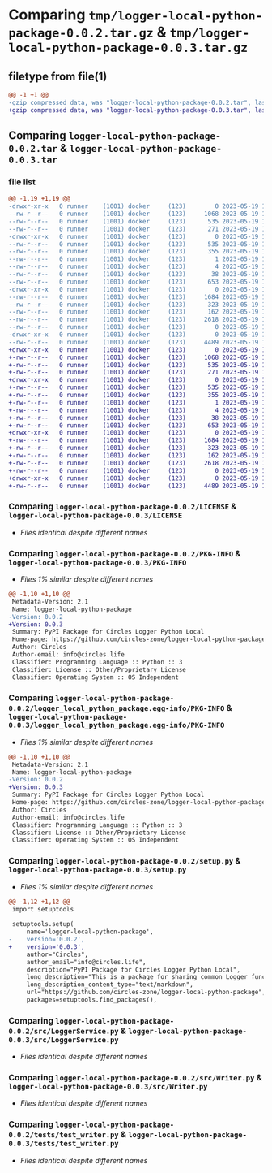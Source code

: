 # Comparing `tmp/logger-local-python-package-0.0.2.tar.gz` & `tmp/logger-local-python-package-0.0.3.tar.gz`

## filetype from file(1)

```diff
@@ -1 +1 @@
-gzip compressed data, was "logger-local-python-package-0.0.2.tar", last modified: Fri May 19 10:02:28 2023, max compression
+gzip compressed data, was "logger-local-python-package-0.0.3.tar", last modified: Fri May 19 10:17:52 2023, max compression
```

## Comparing `logger-local-python-package-0.0.2.tar` & `logger-local-python-package-0.0.3.tar`

### file list

```diff
@@ -1,19 +1,19 @@
-drwxr-xr-x   0 runner    (1001) docker     (123)        0 2023-05-19 10:02:28.070372 logger-local-python-package-0.0.2/
--rw-r--r--   0 runner    (1001) docker     (123)     1068 2023-05-19 10:02:15.000000 logger-local-python-package-0.0.2/LICENSE
--rw-r--r--   0 runner    (1001) docker     (123)      535 2023-05-19 10:02:28.070372 logger-local-python-package-0.0.2/PKG-INFO
--rw-r--r--   0 runner    (1001) docker     (123)      271 2023-05-19 10:02:15.000000 logger-local-python-package-0.0.2/README.md
-drwxr-xr-x   0 runner    (1001) docker     (123)        0 2023-05-19 10:02:28.070372 logger-local-python-package-0.0.2/logger_local_python_package.egg-info/
--rw-r--r--   0 runner    (1001) docker     (123)      535 2023-05-19 10:02:28.000000 logger-local-python-package-0.0.2/logger_local_python_package.egg-info/PKG-INFO
--rw-r--r--   0 runner    (1001) docker     (123)      355 2023-05-19 10:02:28.000000 logger-local-python-package-0.0.2/logger_local_python_package.egg-info/SOURCES.txt
--rw-r--r--   0 runner    (1001) docker     (123)        1 2023-05-19 10:02:28.000000 logger-local-python-package-0.0.2/logger_local_python_package.egg-info/dependency_links.txt
--rw-r--r--   0 runner    (1001) docker     (123)        4 2023-05-19 10:02:28.000000 logger-local-python-package-0.0.2/logger_local_python_package.egg-info/top_level.txt
--rw-r--r--   0 runner    (1001) docker     (123)       38 2023-05-19 10:02:28.070372 logger-local-python-package-0.0.2/setup.cfg
--rw-r--r--   0 runner    (1001) docker     (123)      653 2023-05-19 10:02:15.000000 logger-local-python-package-0.0.2/setup.py
-drwxr-xr-x   0 runner    (1001) docker     (123)        0 2023-05-19 10:02:28.070372 logger-local-python-package-0.0.2/src/
--rw-r--r--   0 runner    (1001) docker     (123)     1684 2023-05-19 10:02:15.000000 logger-local-python-package-0.0.2/src/LoggerService.py
--rw-r--r--   0 runner    (1001) docker     (123)      323 2023-05-19 10:02:15.000000 logger-local-python-package-0.0.2/src/LoggerServiceSingleton.py
--rw-r--r--   0 runner    (1001) docker     (123)      162 2023-05-19 10:02:15.000000 logger-local-python-package-0.0.2/src/MessageSeverity.py
--rw-r--r--   0 runner    (1001) docker     (123)     2618 2023-05-19 10:02:15.000000 logger-local-python-package-0.0.2/src/Writer.py
--rw-r--r--   0 runner    (1001) docker     (123)        0 2023-05-19 10:02:15.000000 logger-local-python-package-0.0.2/src/__init__.py
-drwxr-xr-x   0 runner    (1001) docker     (123)        0 2023-05-19 10:02:28.070372 logger-local-python-package-0.0.2/tests/
--rw-r--r--   0 runner    (1001) docker     (123)     4489 2023-05-19 10:02:15.000000 logger-local-python-package-0.0.2/tests/test_writer.py
+drwxr-xr-x   0 runner    (1001) docker     (123)        0 2023-05-19 10:17:52.389367 logger-local-python-package-0.0.3/
+-rw-r--r--   0 runner    (1001) docker     (123)     1068 2023-05-19 10:17:41.000000 logger-local-python-package-0.0.3/LICENSE
+-rw-r--r--   0 runner    (1001) docker     (123)      535 2023-05-19 10:17:52.389367 logger-local-python-package-0.0.3/PKG-INFO
+-rw-r--r--   0 runner    (1001) docker     (123)      271 2023-05-19 10:17:41.000000 logger-local-python-package-0.0.3/README.md
+drwxr-xr-x   0 runner    (1001) docker     (123)        0 2023-05-19 10:17:52.389367 logger-local-python-package-0.0.3/logger_local_python_package.egg-info/
+-rw-r--r--   0 runner    (1001) docker     (123)      535 2023-05-19 10:17:52.000000 logger-local-python-package-0.0.3/logger_local_python_package.egg-info/PKG-INFO
+-rw-r--r--   0 runner    (1001) docker     (123)      355 2023-05-19 10:17:52.000000 logger-local-python-package-0.0.3/logger_local_python_package.egg-info/SOURCES.txt
+-rw-r--r--   0 runner    (1001) docker     (123)        1 2023-05-19 10:17:52.000000 logger-local-python-package-0.0.3/logger_local_python_package.egg-info/dependency_links.txt
+-rw-r--r--   0 runner    (1001) docker     (123)        4 2023-05-19 10:17:52.000000 logger-local-python-package-0.0.3/logger_local_python_package.egg-info/top_level.txt
+-rw-r--r--   0 runner    (1001) docker     (123)       38 2023-05-19 10:17:52.389367 logger-local-python-package-0.0.3/setup.cfg
+-rw-r--r--   0 runner    (1001) docker     (123)      653 2023-05-19 10:17:41.000000 logger-local-python-package-0.0.3/setup.py
+drwxr-xr-x   0 runner    (1001) docker     (123)        0 2023-05-19 10:17:52.389367 logger-local-python-package-0.0.3/src/
+-rw-r--r--   0 runner    (1001) docker     (123)     1684 2023-05-19 10:17:41.000000 logger-local-python-package-0.0.3/src/LoggerService.py
+-rw-r--r--   0 runner    (1001) docker     (123)      323 2023-05-19 10:17:41.000000 logger-local-python-package-0.0.3/src/LoggerServiceSingleton.py
+-rw-r--r--   0 runner    (1001) docker     (123)      162 2023-05-19 10:17:41.000000 logger-local-python-package-0.0.3/src/MessageSeverity.py
+-rw-r--r--   0 runner    (1001) docker     (123)     2618 2023-05-19 10:17:41.000000 logger-local-python-package-0.0.3/src/Writer.py
+-rw-r--r--   0 runner    (1001) docker     (123)        0 2023-05-19 10:17:41.000000 logger-local-python-package-0.0.3/src/__init__.py
+drwxr-xr-x   0 runner    (1001) docker     (123)        0 2023-05-19 10:17:52.389367 logger-local-python-package-0.0.3/tests/
+-rw-r--r--   0 runner    (1001) docker     (123)     4489 2023-05-19 10:17:41.000000 logger-local-python-package-0.0.3/tests/test_writer.py
```

### Comparing `logger-local-python-package-0.0.2/LICENSE` & `logger-local-python-package-0.0.3/LICENSE`

 * *Files identical despite different names*

### Comparing `logger-local-python-package-0.0.2/PKG-INFO` & `logger-local-python-package-0.0.3/PKG-INFO`

 * *Files 1% similar despite different names*

```diff
@@ -1,10 +1,10 @@
 Metadata-Version: 2.1
 Name: logger-local-python-package
-Version: 0.0.2
+Version: 0.0.3
 Summary: PyPI Package for Circles Logger Python Local
 Home-page: https://github.com/circles-zone/logger-local-python-package
 Author: Circles
 Author-email: info@circles.life
 Classifier: Programming Language :: Python :: 3
 Classifier: License :: Other/Proprietary License
 Classifier: Operating System :: OS Independent
```

### Comparing `logger-local-python-package-0.0.2/logger_local_python_package.egg-info/PKG-INFO` & `logger-local-python-package-0.0.3/logger_local_python_package.egg-info/PKG-INFO`

 * *Files 1% similar despite different names*

```diff
@@ -1,10 +1,10 @@
 Metadata-Version: 2.1
 Name: logger-local-python-package
-Version: 0.0.2
+Version: 0.0.3
 Summary: PyPI Package for Circles Logger Python Local
 Home-page: https://github.com/circles-zone/logger-local-python-package
 Author: Circles
 Author-email: info@circles.life
 Classifier: Programming Language :: Python :: 3
 Classifier: License :: Other/Proprietary License
 Classifier: Operating System :: OS Independent
```

### Comparing `logger-local-python-package-0.0.2/setup.py` & `logger-local-python-package-0.0.3/setup.py`

 * *Files 1% similar despite different names*

```diff
@@ -1,12 +1,12 @@
 import setuptools
 
 setuptools.setup(
     name='logger-local-python-package',
-    version='0.0.2',
+    version='0.0.3',
     author="Circles",
     author_email="info@circles.life",
     description="PyPI Package for Circles Logger Python Local",
     long_description="This is a package for sharing common Logger function used in different repositories",
     long_description_content_type="text/markdown",
     url="https://github.com/circles-zone/logger-local-python-package",
     packages=setuptools.find_packages(),
```

### Comparing `logger-local-python-package-0.0.2/src/LoggerService.py` & `logger-local-python-package-0.0.3/src/LoggerService.py`

 * *Files identical despite different names*

### Comparing `logger-local-python-package-0.0.2/src/Writer.py` & `logger-local-python-package-0.0.3/src/Writer.py`

 * *Files identical despite different names*

### Comparing `logger-local-python-package-0.0.2/tests/test_writer.py` & `logger-local-python-package-0.0.3/tests/test_writer.py`

 * *Files identical despite different names*

